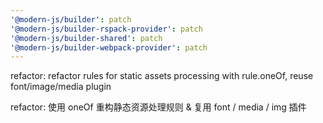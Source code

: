 ```yaml
---
'@modern-js/builder': patch
'@modern-js/builder-rspack-provider': patch
'@modern-js/builder-shared': patch
'@modern-js/builder-webpack-provider': patch
---
```


refactor: refactor rules for static assets processing with rule.oneOf, reuse font/image/media plugin

refactor: 使用 oneOf 重构静态资源处理规则 & 复用 font / media / img 插件
